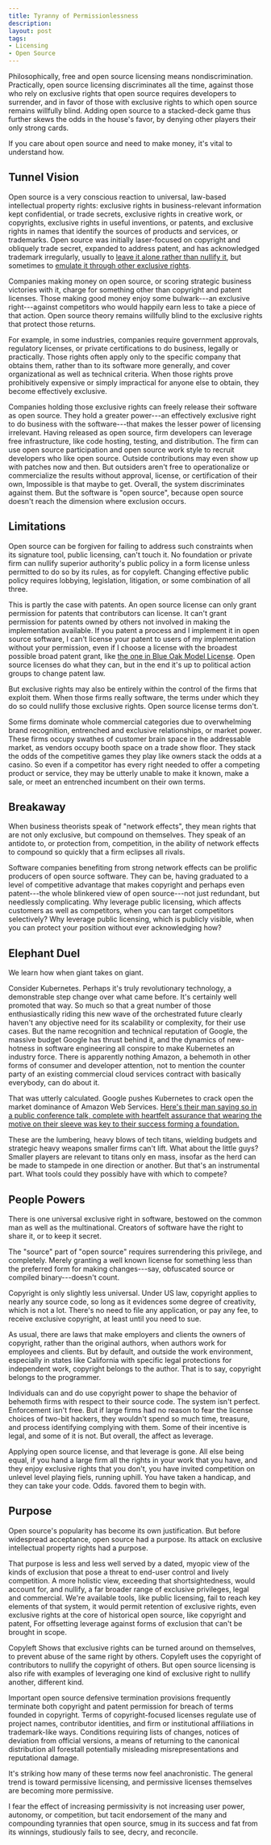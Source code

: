 ```yaml
---
title: Tyranny of Permissionlessness
description:
layout: post
tags:
- Licensing
- Open Source
---
```


Philosophically, free and open source licensing means nondiscrimination.  Practically, open source licensing discriminates all the time, against those who rely on exclusive rights that open source requires developers to surrender, and in favor of those with exclusive rights to which open source remains willfully blind.  Adding open source to a stacked-deck game thus further skews the odds in the house's favor, by denying other players their only strong cards.

If you care about open source and need to make money, it's vital to understand how.

## Tunnel Vision

Open source is a very conscious reaction to universal, law-based intellectual property rights: exclusive rights in business-relevant information kept confidential, or trade secrets, exclusive rights in creative work, or copyrights, exclusive rights in useful inventions, or patents, and exclusive rights in names that identify the sources of products and services, or trademarks.  Open source was initially laser-focused on copyright and obliquely trade secret, expanded to address patent, and has acknowledged trademark irregularly, usually to [leave it alone rather than nullify it](https://zoo.kemitchell.com/Apache-2.0#trademarks), but sometimes to [emulate it through other exclusive rights](https://spdx.org/licenses/Zlib.html).

Companies making money on open source, or scoring strategic business victories with it, charge for something other than copyright and patent licenses.  Those making good money enjoy some bulwark---an exclusive right---against competitors who would happily earn less to take a piece of that action.  Open source theory remains willfully blind to the exclusive rights that protect those returns.

For example, in some industries, companies require government approvals, regulatory licenses, or private certifications to do business, legally or practically.  Those rights often apply only to the specific company that obtains them, rather than to its software more generally, and cover organizational as well as technical criteria.  When those rights prove prohibitively expensive or simply impractical for anyone else to obtain, they become effectively exclusive.

Companies holding those exclusive rights can freely release their software as open source.  They hold a greater power---an effectively exclusive right to do business with the software---that makes the lesser power of licensing irrelevant.  Having released as open source, firm developers can leverage free infrastructure, like code hosting, testing, and distribution. The firm can use open source participation and open source work style to recruit developers who like open source.  Outside contributions may even show up with patches now and then.  But outsiders aren't free to operationalize or commercialize the results without approval, license, or certification of their own, Impossible is that maybe to get.  Overall, the system discriminates against them.  But the software is "open source", because open source doesn't reach the dimension where exclusion occurs.

## Limitations

Open source can be forgiven for failing to address such constraints when its signature tool, public licensing, can't touch it.  No foundation or private firm can nullify superior authority's public policy in a form license unless permitted to do so by its rules, as for copyleft.  Changing effective public policy requires lobbying, legislation, litigation, or some combination of all three.

This is partly the case with patents.  An open source license can only grant permission for patents that contributors can license.  It can't grant permission for patents owned by others not involved in making the implementation available.  If you patent a process and I implement it in open source software, I can't license your patent to users of my implementation without your permission, even if I choose a license with the broadest possible broad patent grant, like [the one in Blue Oak Model License](https://blueoakcouncil.org/license/1.0.0#patent).  Open source licenses do what they can, but in the end it's up to political action groups to change patent law.

But exclusive rights may also be entirely within the control of the firms that exploit them.  When those firms really software, the terms under which they do so could nullify those exclusive rights.  Open source license terms don't.

Some firms dominate whole commercial categories due to overwhelming brand recognition, entrenched and exclusive relationships, or market power.  These firms occupy swathes of customer brain space in the addressable market, as vendors occupy booth space on a trade show floor.  They stack the odds of the competitive games they play like owners stack the odds at a casino.  So even if a competitor has every right needed to offer a competing product or service, they may be utterly unable to make it known, make a sale, or meet an entrenched incumbent on their own terms.

## Breakaway

When business theorists speak of "network effects", they mean rights that are not only exclusive, but compound on themselves.  They speak of an antidote to, or protection from, competition, in the ability of network effects to compound so quickly that a firm eclipses all rivals.

Software companies benefiting from strong network effects can be prolific producers of open source software.  They can be, having graduated to a level of competitive advantage that makes copyright and perhaps even patent---the whole blinkered view of open source---not just redundant, but needlessly complicating.  Why leverage public licensing, which affects customers as well as competitors, when you can target competitors selectively?  Why leverage public licensing, which is publicly visible, when you can protect your position without ever acknowledging how?

## Elephant Duel

We learn how when giant takes on giant.

Consider Kubernetes.  Perhaps it's truly revolutionary technology, a demonstrable step change over what came before.  It's certainly well promoted that way.  So much so that a great number of those enthusiastically riding this new wave of the orchestrated future clearly haven't any objective need for its scalability or complexity, for their use cases.  But the name recognition and technical reputation of Google, the massive budget Google has thrust behind it, and the dynamics of new-hotness in software engineering all conspire to make Kubernetes an industry force.  There is apparently nothing Amazon, a behemoth in other forms of consumer and developer attention, not to mention the counter party of an existing commercial cloud services contract with basically everybody, can do about it.

That was utterly calculated.  Google pushes Kubernetes to crack open the market dominance of Amazon Web Services.  [Here's their man saying so in a public conference talk, complete with heartfelt assurance that wearing the motive on their sleeve was key to their success forming a foundation.](https://youtu.be/L7WKHLpm4wc?t=156)

These are the lumbering, heavy blows of tech titans, wielding budgets and strategic heavy weapons smaller firms can't lift.  What about the little guys?  Smaller players are relevant to titans only en mass, insofar as the herd can be made to stampede in one direction or another.  But that's an instrumental part.  What tools could they possibly have with which to compete?

## People Powers

There is one universal exclusive right in software, bestowed on the common man as well as the multinational.  Creators of software have the right to share it, or to keep it secret.

The "source" part of "open source" requires surrendering this privilege, and completely.  Merely granting a well known license for something less than the preferred form for making changes---say, obfuscated source or compiled binary---doesn't count.

Copyright is only slightly less universal.  Under US law, copyright applies to nearly any source code, so long as it evidences some degree of creativity, which is not a lot.  There's no need to file any application, or pay any fee, to receive exclusive copyright, at least until you need to sue.

As usual, there are laws that make employers and clients the owners of copyright, rather than the original authors, when authors work for employees and clients.  But by default, and outside the work environment, especially in states like California with specific legal protections for independent work, copyright belongs to the author.  That is to say, copyright belongs to the programmer.

Individuals can and do use copyright power to shape the behavior of behemoth firms with respect to their source code.  The system isn't perfect.  Enforcement isn't free.  But if large firms had no reason to fear the license choices of two-bit hackers, they wouldn't spend so much time, treasure, and process identifying complying with them. Some of their incentive is legal, and some of it is not.  But overall, the affect as leverage.

Applying open source license, and that leverage is gone. All else being equal, if you hand a large firm all the rights in your work that you have, and they enjoy exclusive rights that you don't, you have invited competition on unlevel level playing fiels, running uphill. You have taken a handicap, and they can take your code.  Odds.  favored them to begin with.

## Purpose

Open source's popularity has become its own justification.  But before widespread acceptance, open source had a purpose.  Its attack on exclusive intellectual property rights had a purpose.

That purpose is less and less well served by a dated, myopic view of the kinds of exclusion that pose a threat to end-user control and lively competition.  A more holistic view, exceeding that shortsightedness, would account for, and nullify, a far broader range of exclusive privileges, legal and commercial. We're available tools, like public licensing, fail to reach key elements of that system, it would permit retention of exclusive rights, even exclusive rights at the core of historical open source, like copyright and patent, For offsetting leverage against forms of exclusion that can't be brought in scope.

Copyleft Shows that exclusive rights can be turned around on themselves, to prevent abuse of the same right by others.  Copyleft uses the copyright of contributors to nullify the copyright of others.  But open source licensing is also rife with examples of leveraging one kind of exclusive right to nullify another, different kind.

Important open source defensive termination provisions frequently terminate both copyright and patent permission for breach of terms founded in copyright.  Terms of copyright-focused licenses regulate use of project names, contributor identities, and firm or institutional affiliations in trademark-like ways.  Conditions requiring lists of changes, notices of deviation from official versions, a means of returning to the canonical distribution all forestall potentially misleading misrepresentations and reputational damage.

It's striking how many of these terms now feel anachronistic. The general trend is toward permissive licensing, and permissive licenses themselves are becoming more permissive.

I fear the effect of increasing permissivity is not increasing user power, autonomy, or competition, but tacit endorsement of the many and compounding tyrannies that open source, smug in its success and fat from its winnings, studiously fails to see, decry, and reconcile.